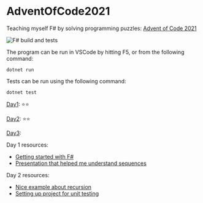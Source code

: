# AdventOfCode2021
Teaching myself F# by solving programming puzzles: [Advent of Code 2021](https://adventofcode.com/2021)

![F# build and tests](https://github.com/jonthomas/adventofcode2021/actions/workflows/dotnet.yml/badge.svg)

The program can be run in VSCode by hitting F5, or from the following command: 

    dotnet run

Tests can be run using the following command:

    dotnet test

[Day1](./Src/day1/README.md): ⭐⭐

[Day2](./Src/day2/README.md): ⭐⭐

[Day3](./Src/day3/README.md): 

Day 1 resources: 
* [Getting started with F#](https://docs.microsoft.com/en-us/dotnet/fsharp/get-started/get-started-vscode)
* [Presentation that helped me understand sequences](http://www.idt.mdh.se/kurser/DVA229/slides/options.pdf)

Day 2 resources: 
* [Nice example about recursion](https://fsharpforfunandprofit.com/posts/match-expression/#matching-on-lists) 
* [Setting up project for unit testing](https://docs.microsoft.com/en-us/dotnet/core/testing/unit-testing-fsharp-with-mstest)